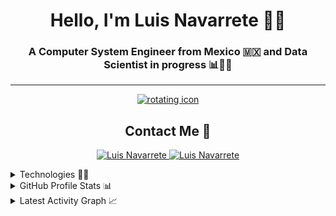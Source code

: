 <div align="center">
  <h1 align="center">Hello, I'm Luis Navarrete 👨‍💻</h1>
  <h3 align="center">A Computer System Engineer from Mexico 🇲🇽 and Data Scientist in progress 📊🧠🤖</h3>
</div>

---

<div align="center">
  <a href="https://LuisNav6.github.io/LuisNav6/">
    <img src="https://github.com/LuisNav6/LuisNav6/blob/main/PLYH.gif" alt="rotating icon" class="rotate-icon" width="200" height="200">
    </a>
</div>

<div align="center">
  <h2>Contact Me 💬</h2>
  <p>
    <a href="mailto:luishnb4@gmail.com" target="_blank">
      <img src="https://img.shields.io/badge/gmail-EA4335.svg?style=for-the-badge&logo=gmail&logoColor=white" alt="Luis Navarrete" height="30">
    </a>
    <a href="https://www.linkedin.com/in/luis-navarrete6/" target="_blank">
      <img src="https://img.shields.io/badge/linkedin-%231DA1F2.svg?style=for-the-badge&logo=linkedin&logoColor=white" alt="Luis Navarrete" height="30">
    </a>
  </p>
</div>

<details>
  <summary>Technologies 👨‍💻</summary>
  
  <h3 align="center">Mobile Development 📱</h3>
<p align="center">
  <img src="https://raw.githubusercontent.com/devicons/devicon/master/icons/android/android-original-wordmark.svg" alt="android" width="40" height="40"/>
  <img src="https://www.vectorlogo.zone/logos/flutterio/flutterio-icon.svg" alt="flutter" width="40" height="40"/>
  <img src="https://raw.githubusercontent.com/devicons/devicon/master/icons/react/react-original-wordmark.svg" alt="react-native" width="40" height="40"/>
</p>

<h3 align="center">Web Development 🌐</h3>
<p align="center">
    <img src="https://angular.io/assets/images/logos/angular/angular.svg" alt="angular" width="40" height="40"/>
    <img src="https://raw.githubusercontent.com/devicons/devicon/master/icons/css3/css3-original-wordmark.svg" alt="css3" width="40" height="40"/>
    <img src="https://raw.githubusercontent.com/devicons/devicon/master/icons/html5/html5-original-wordmark.svg" alt="html5" width="40" height="40"/>
    <img src="https://raw.githubusercontent.com/devicons/devicon/master/icons/javascript/javascript-original.svg" alt="javascript" width="40" height="40"/>
    <img src="https://raw.githubusercontent.com/devicons/devicon/master/icons/react/react-original-wordmark.svg" alt="react" width="40" height="40"/>
    <img src="https://raw.githubusercontent.com/devicons/devicon/master/icons/typescript/typescript-original.svg" alt="typescript" width="40" height="40"/>
    <img src="https://raw.githubusercontent.com/devicons/devicon/master/icons/vuejs/vuejs-original-wordmark.svg" alt="vuejs" width="40" height="40"/>
    <img src="https://raw.githubusercontent.com/devicons/devicon/master/icons/cplusplus/cplusplus-original.svg" alt="cplusplus" width="40" height="40"/>
    <img src="https://raw.githubusercontent.com/devicons/devicon/master/icons/java/java-original.svg" alt="java" width="40" height="40"/>
    <img src="https://raw.githubusercontent.com/devicons/devicon/master/icons/nodejs/nodejs-original-wordmark.svg" alt="nodejs" width="40" height="40"/>
    <img src="https://www.vectorlogo.zone/logos/djangoproject/djangoproject-icon.svg" alt="django" width="40" height="40"/>
    <img src="https://raw.githubusercontent.com/devicons/devicon/master/icons/python/python-original.svg" alt="python" width="40" height="40"/>
    <img src="https://www.vectorlogo.zone/logos/dotnet/dotnet-tile.svg" alt="dotnet" width="40" height="40"/>
    <img src="https://raw.githubusercontent.com/devicons/devicon/master/icons/csharp/csharp-original.svg" alt="csharp" width="40" height="40"/>
    <img src="https://www.vectorlogo.zone/logos/rust-lang/rust-lang-vertical.svg" alt="rust" width="40" height="40"/>
    <img src="https://www.vectorlogo.zone/logos/nestjs/nestjs-icon.svg" alt="nestJS" width="40" height="40"/>
    <img src="https://www.vectorlogo.zone/logos/nextjs/nextjs-icon.svg" alt="nextjs" width="40" height="40"/>
    <img src="https://www.vectorlogo.zone/logos/palletsprojects_flask/palletsprojects_flask-icon.svg" alt="nextjs" width="40" height="40"/>
  <img src="https://www.vectorlogo.zone/logos/php/php-icon.svg" alt="php" width="40" height="40"/>
</p>

  <h3 align="center">Design and UI/UX 🎨</h3>
  <p align="center">
    <img src="https://www.vectorlogo.zone/logos/figma/figma-icon.svg" alt="figma" width="40" height="40"/>
    <img src="https://www.vectorlogo.zone/logos/adobe_illustrator/adobe_illustrator-icon.svg" alt="illustrator" width="40" height="40"/>
    <img src="https://raw.githubusercontent.com/devicons/devicon/master/icons/photoshop/photoshop-line.svg" alt="photoshop" width="40" height="40"/>
  </p>

<h3 align="center">Databases 🗄️</h3>
<p align="center">
  <img src="https://raw.githubusercontent.com/devicons/devicon/master/icons/mongodb/mongodb-original-wordmark.svg" alt="mongodb" width="40" height="40"/>
  <img src="https://raw.githubusercontent.com/devicons/devicon/master/icons/mysql/mysql-original-wordmark.svg" alt="mysql" width="40" height="40"/>
  <img src="https://raw.githubusercontent.com/devicons/devicon/master/icons/postgresql/postgresql-original.svg" alt="postgresql" width="40" height="40"/>
  <img src="https://raw.githubusercontent.com/devicons/devicon/master/icons/sqlite/sqlite-original.svg" alt="sqlite" width="40" height="40"/>
  <img src="https://www.vectorlogo.zone/logos/oracle/oracle-icon.svg" alt="oracle" width="40" height="40"/>
  <img src="https://www.vectorlogo.zone/logos/firebase/firebase-icon.svg" alt="firebase" width="40" height="40"/>
  <img src="https://www.vectorlogo.zone/logos/apache_cassandra/apache_cassandra-icon.svg" alt="cassandra" width="40" height="40"/>
    <img src="https://github.com/AwesomeLogos/google-cloud-icons/blob/main/docs/images/bigtable.svg" alt="BigTable" width="40" height="40"/>
      <img src="https://github.com/leungwensen/svg-icon/blob/master/dist/svg/logos/aws-dynamodb.svg" alt="BigTable" width="40" height="40"/>
</p>

 <h3 align="center">Other Technologies 🤖</h3>
<p align="center">
  <img src="https://raw.githubusercontent.com/gilbarbara/logos/804dc257b59e144eaca5bc6ffd16949752c6f789/logos/bulma.svg" alt="bulma" width="40" height="40"/>
  <img src="https://www.vectorlogo.zone/logos/tailwindcss/tailwindcss-icon.svg" alt="tailwind" width="40" height="40"/>
  <img src="https://bestofjs.org/logos/vuetify.svg" alt="vuetify" width="40" height="40"/>
  <img src="https://www.vectorlogo.zone/logos/wordpress/wordpress-icon.svg" alt="wordpress" width="40" height="40"/>
  <img src="https://www.vectorlogo.zone/logos/wix/wix-icon.svg" alt="wix" width="40" height="40"/>
  <img src="https://www.vectorlogo.zone/logos/jupyter/jupyter-icon.svg" alt="jupyter" width="40" height="40"/>
  <img src="https://www.vectorlogo.zone/logos/docker/docker-tile.svg" alt="docker" width="40" height="40"/>
  <img src="https://raw.githubusercontent.com/devicons/devicon/master/icons/python/python-original.svg" alt="python" width="40" height="40"/>
  <img src="https://www.vectorlogo.zone/logos/numpy/numpy-icon.svg" alt="numpy" width="40" height="40"/>
  <img src="https://www.vectorlogo.zone/logos/pandadoc/pandadoc-icon.svg" alt="pandas" width="40" height="40"/>
  <img src="https://www.vectorlogo.zone/logos/cisco/cisco-ar21.svg" alt="cisco" width="40" height="40"/>
    <img src="https://www.vectorlogo.zone/logos/amazon_aws/amazon_aws-icon.svg" alt="aws" width="40" height="40"/>
  <img src="https://www.vectorlogo.zone/logos/google_cloud/google_cloud-icon.svg" alt="googleCloud" width="40" height="40"/>
<img src="https://www.vectorlogo.zone/logos/microsoft_powerbi/microsoft_powerbi-icon.svg" alt="PowerBI" width="40" height="40"/>
 <img src="https://www.vectorlogo.zone/logos/gnu_bash/gnu_bash-icon.svg" alt="Bash" width="40" height="40"/>
<img src="https://www.vectorlogo.zone/logos/linux/linux-icon.svg" alt="Linux" width="40" height="40"/>
<img src="https://github.com/detain/svg-logos/blob/master/svg/e/excel-4.svg" alt="Excel" width="40" height="40"/>

</details>

<details>
  <summary>GitHub Profile Stats 📊</summary>
  <h2 align="center">GitHub Stats 📊</h2>

  <h3>Languages 📚</h3>
  <p align="center">
    <img src="https://github-readme-stats.vercel.app/api/top-langs/?username=LuisNav6&langs_count=6&theme=gruvbox&layout=compact&hide_border=true" alt="Top Languages">
  </p>

  <h3>Statistics 📈</h3>
  <p align="center">
    <img src="https://github-readme-stats.vercel.app/api?username=LuisNav6&show_icons=true&theme=gruvbox&hide_border=true" alt="GitHub Stats">
    <img src="https://github-readme-streak-stats.herokuapp.com/?user=LuisNav6&theme=gruvbox&hide_border=true" alt="Streak Stats">
  </p>
</details>

<details>
  <summary>Latest Activity Graph 📈</summary>
  <p align="center">
    <img src="https://github-readme-activity-graph.vercel.app/graph?username=LuisNav6&theme=github-compact&hide_border=true" alt="Activity Graph">
  </p>
</details>
